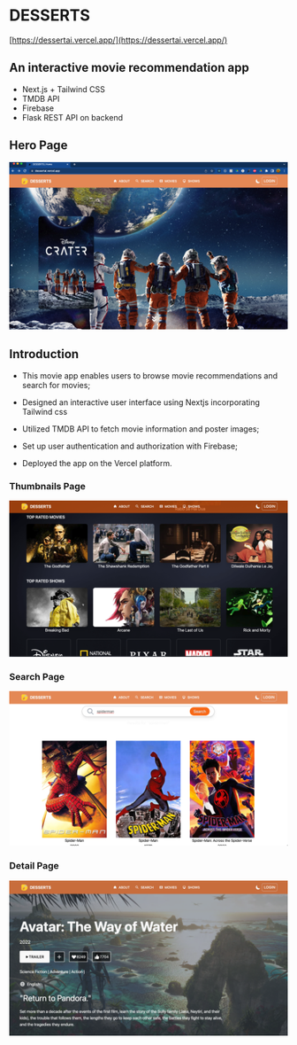 # DESSERTS

[https://dessertai.vercel.app/](https://dessertai.vercel.app/)

## An interactive movie recommendation app

- Next.js + Tailwind CSS
- TMDB API
- Firebase
- Flask REST API on backend

## Hero Page

![Hero Page](/images/ss1.png)

## Introduction

- This movie app enables users to browse movie recommendations and search for movies;

- Designed an interactive user interface using Nextjs incorporating Tailwind css

- Utilized TMDB API to fetch movie information and poster images;

- Set up user authentication and authorization with Firebase;

- Deployed the app on the Vercel platform.

### Thumbnails Page

![Thumbnails](/images/ss2.png)

### Search Page

![Search Page](/images/ss3.png)

### Detail Page

![Detail Page](/images/ss4.png)
